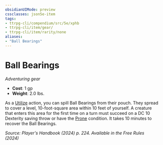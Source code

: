 ```yaml
---
obsidianUIMode: preview
cssclasses: json5e-item
tags:
- ttrpg-cli/compendium/src/5e/xphb
- ttrpg-cli/item/gear/
- ttrpg-cli/item/rarity/none
aliases: 
- "Ball Bearings"
---
```

# Ball Bearings
*Adventuring gear*  


- **Cost**: 1 gp
- **Weight**: 2.0 lbs.

As a [Utilize](3-Mechanics/CLI/rules/actions.md#Utilize) action, you can spill Ball Bearings from their pouch. They spread to cover a level, 10-foot-square area within 10 feet of yourself. A creature that enters this area for the first time on a turn must succeed on a DC 10 Dexterity saving throw or have the [Prone](3-Mechanics/CLI/rules/conditions.md#Prone) condition. It takes 10 minutes to recover the Ball Bearings.

*Source: Player's Handbook (2024) p. 224. Available in the Free Rules (2024)*